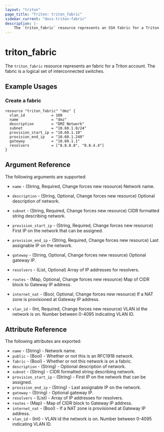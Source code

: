 ```yaml
---
layout: "triton"
page_title: "Triton: triton_fabric"
sidebar_current: "docs-triton-fabric"
description: |-
    The `triton_fabric` resource represents an SSH fabric for a Triton account.
---
```


# triton\_fabric

The `triton_fabric` resource represents an fabric for a Triton account. The fabric is a logical set of interconnected switches.

## Example Usages

### Create a fabric


```
resource "triton_fabric" "dmz" {
  vlan_id            = 100
  name               = "dmz"
  description        = "DMZ Network"
  subnet             = "10.60.1.0/24"
  provision_start_ip = "10.60.1.10"
  provision_end_ip   = "10.60.1.240"
  gateway            = "10.60.1.1"
  resolvers          = ["8.8.8.8", "8.8.4.4"]
}
```

## Argument Reference

The following arguments are supported:


* `name` - (String, Required, Change forces new resource)
    Network name.

* `description` - (String, Optional, Change forces new resource)
    Optional description of network.

* `subnet` - (String, Required, Change forces new resource)
    CIDR formatted string describing network.

* `provision_start_ip` - (String, Required, Change forces new resource)
    First IP on the network that can be assigned.

* `provision_end_ip` - (String, Required, Change forces new resource)
    Last assignable IP on the network.

* `gateway` - (String, Optional, Change forces new resource)
    Optional gateway IP.

* `resolvers` - (List, Optional)
    Array of IP addresses for resolvers.

* `routes` - (Map, Optional, Change forces new resource)
    Map of CIDR block to Gateway IP address.

* `internet_nat` - (Bool, Optional, Change forces new resource)
    If a NAT zone is provisioned at Gateway IP address.

* `vlan_id` - (Int, Required, Change forces new resource)
    VLAN id the network is on. Number between 0-4095 indicating VLAN ID.




## Attribute Reference

The following attributes are exported:

* `name` - (String) - Network name.
* `public` - (Bool) - Whether or not this is an RFC1918 network.
* `fabric` - (Bool) - Whether or not this network is on a fabric.
* `description` - (String) - Optional description of network.
* `subnet` - (String) - CIDR formatted string describing network.
* `provision_start_ip` - (String) - First IP on the network that can be assigned.
* `provision_end_ip` - (String) - Last assignable IP on the network.
* `gateway` - (String) - Optional gateway IP.
* `resolvers` - (List) - Array of IP addresses for resolvers.
* `routes` - (Map) - Map of CIDR block to Gateway IP address.
* `internet_nat` - (Bool) - If a NAT zone is provisioned at Gateway IP address.
* `vlan_id` - (Int) - VLAN id the network is on. Number between 0-4095 indicating VLAN ID.




